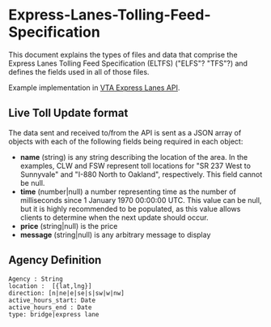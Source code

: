 # Express-Lanes-Tolling-Feed-Specification

This document explains the types of files and data that comprise the Express Lanes Tolling Feed Specification (ELTFS) ("ELFS"? "TFS"?) and defines the fields used in all of those files.

Example implementation in [VTA Express Lanes API](https://github.com/vta/expresslanes-api).

## Live Toll Update format

The data sent and received to/from the API is sent as a JSON array of objects with each of the following fields being required in each object:

* **name** (string) is any string describing the location of the area. In the examples, CLW and FSW represent toll locations for "SR 237 West to Sunnyvale" and "I-880 North to Oakland", respectively. This field cannot be null.
* **time** (number|null) a number representing time as the number of milliseconds since 1 January 1970 00:00:00 UTC. This value can be null, but it is highly recommended to be populated, as this value allows clients to determine when the next update should occur.
* **price** (string|null) is the price
* **message** (string|null) is any arbitrary message to display

## Agency Definition
    Agency : String
    location :  [{lat,lng}]
    direction: [n|ne|e|se|s|sw|w|nw]
    active_hours_start: Date
    active_hours_end : Date
    type: bridge|express lane
